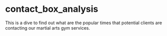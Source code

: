 # contact_box_analysis
This is a dive to find out what are the popular times that potential clients are contacting our martial arts gym services.
